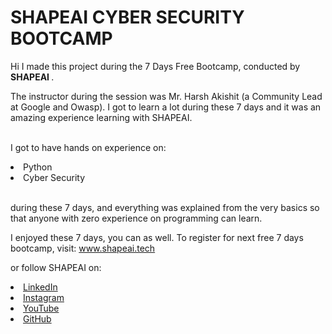 # SHAPEAI CYBER SECURITY BOOTCAMP



Hi I made this project during the 7 Days Free Bootcamp, conducted by <b> SHAPEAI </b>.

The instructor during the session was Mr. Harsh Akishit (a Community Lead at Google and Owasp). I got to learn a lot during these 7 days and it was an amazing experience learning with SHAPEAI.

<br>I got to have hands on experience on:

<li>Python

<li>Cyber Security

<br>during these 7 days, and everything was explained from the very basics so that anyone with zero experience on programming can learn.



I enjoyed these 7 days, you can as well. To register for next free 7 days bootcamp, visit: www.shapeai.tech

or follow SHAPEAI on:

  <li><a href="https://in.linkedin.com/company/shapeai">LinkedIn</a>   

  <li><a href="https://www.instagram.com/shape.ai/?hl=en">Instagram</a>  

  <li><a href="https://www.youtube.com/channel/UCTUvDLTW9meuDXWcbmISPdA">YouTube</a> 

  <li><a href="https://github.com/shapeai">GitHub</a>
